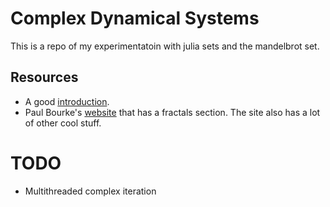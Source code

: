 # Complex Dynamical Systems

This is a repo of my experimentatoin with julia sets and the mandelbrot set.

## Resources
* A good [introduction](https://users.math.yale.edu/public_html/People/frame/Fractals/MandelSet/welcome.html).
* Paul Bourke's [website](http://paulbourke.net/fractals/) that has a fractals section. The site also has a lot of other cool stuff.

# TODO
* Multithreaded complex iteration